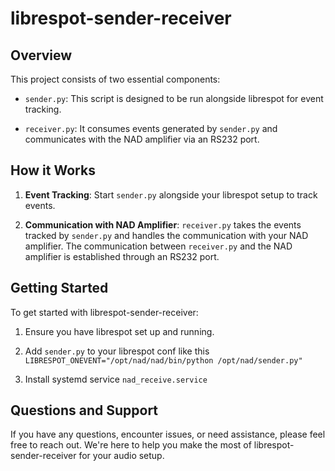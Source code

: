 # librespot-sender-receiver

## Overview

This project consists of two essential components:

- `sender.py`: This script is designed to be run alongside librespot for event tracking.

- `receiver.py`: It consumes events generated by `sender.py` and communicates with the NAD amplifier via an RS232 port.

## How it Works

1. **Event Tracking**: Start `sender.py` alongside your librespot setup to track events.

2. **Communication with NAD Amplifier**: `receiver.py` takes the events tracked by `sender.py` and handles the communication with your NAD amplifier. The communication between `receiver.py` and the NAD amplifier is established through an RS232 port.

## Getting Started

To get started with librespot-sender-receiver:

1. Ensure you have librespot set up and running.

2. Add `sender.py` to your librespot conf like this `LIBRESPOT_ONEVENT="/opt/nad/nad/bin/python /opt/nad/sender.py"`

3. Install systemd service `nad_receive.service`

## Questions and Support

If you have any questions, encounter issues, or need assistance, please feel free to reach out. We're here to help you make the most of librespot-sender-receiver for your audio setup.

